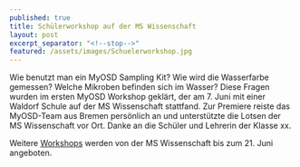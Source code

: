 ```yaml
---
published: true
title: Schülerworkshop auf der MS Wissenschaft
layout: post
excerpt_separator: "<!--stop-->"
featured: /assets/images/Schuelerworkshop.jpg
---
```

 
Wie benutzt man ein MyOSD Sampling Kit? Wie wird die Wasserfarbe gemessen? Welche Mikroben befinden sich im Wasser?
Diese Fragen wurden im ersten MyOSD Workshop geklärt, der am 7. Juni mit einer Waldorf Schule auf der MS Wissenschaft stattfand. 
Zur Premiere reiste das MyOSD-Team aus Bremen persönlich an und unterstützte die Lotsen der MS Wissenschaft vor Ort.
Danke an die Schüler und Lehrerin der Klasse xx.
<!--stop-->
Weitere [Workshops](https://ms-wissenschaft.de/schulen/workshops/) werden von der MS Wissenschaft bis zum 21. Juni angeboten.
